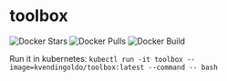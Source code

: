 # toolbox
![Docker Stars](https://img.shields.io/docker/stars/kvendingoldo/toolbox.svg) ![Docker Pulls](https://img.shields.io/docker/pulls/kvendingoldo/toolbox.svg) ![Docker Build](https://img.shields.io/docker/build/kvendingoldo/toolbox.svg)

Run it in kubernetes: `kubectl run -it toolbox --image=kvendingoldo/toolbox:latest --command -- bash`